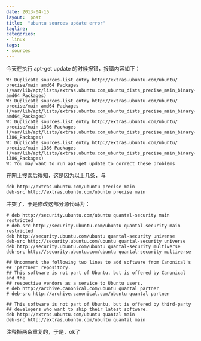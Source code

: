 ```yaml
---
date: 2013-04-15
layout:  post
title:  "ubuntu sources update error"
tagline:
categories:
- linux
tags:
- sources
---
```


今天在执行 apt-get update 的时候报错，报错内容如下：

    W: Duplicate sources.list entry http://extras.ubuntu.com/ubuntu/ precise/main amd64 Packages (/var/lib/apt/lists/extras.ubuntu.com_ubuntu_dists_precise_main_binary-amd64_Packages)
    W: Duplicate sources.list entry http://extras.ubuntu.com/ubuntu/ precise/main amd64 Packages (/var/lib/apt/lists/extras.ubuntu.com_ubuntu_dists_precise_main_binary-amd64_Packages)
    W: Duplicate sources.list entry http://extras.ubuntu.com/ubuntu/ precise/main i386 Packages (/var/lib/apt/lists/extras.ubuntu.com_ubuntu_dists_precise_main_binary-i386_Packages)
    W: Duplicate sources.list entry http://extras.ubuntu.com/ubuntu/ precise/main i386 Packages (/var/lib/apt/lists/extras.ubuntu.com_ubuntu_dists_precise_main_binary-i386_Packages)
    W: You may want to run apt-get update to correct these problems

在网上搜索后得知，这是因为以上几条，与

    deb http://extras.ubuntu.com/ubuntu precise main
    deb-src http://extras.ubuntu.com/ubuntu precise main

冲突了，于是修改这部分源代码为：

    # deb http://security.ubuntu.com/ubuntu quantal-security main restricted
    # deb-src http://security.ubuntu.com/ubuntu quantal-security main restricted
    deb http://security.ubuntu.com/ubuntu quantal-security universe
    deb-src http://security.ubuntu.com/ubuntu quantal-security universe
    deb http://security.ubuntu.com/ubuntu quantal-security multiverse
    deb-src http://security.ubuntu.com/ubuntu quantal-security multiverse

    ## Uncomment the following two lines to add software from Canonical's
    ## 'partner' repository.
    ## This software is not part of Ubuntu, but is offered by Canonical and the
    ## respective vendors as a service to Ubuntu users.
    # deb http://archive.canonical.com/ubuntu quantal partner
    # deb-src http://archive.canonical.com/ubuntu quantal partner

    ## This software is not part of Ubuntu, but is offered by third-party
    ## developers who want to ship their latest software.
    deb http://extras.ubuntu.com/ubuntu quantal main
    deb-src http://extras.ubuntu.com/ubuntu quantal main

注释掉两条重复的，于是，ok了
